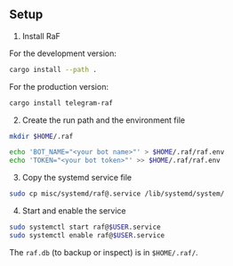 
## Setup

1. Install RaF

For the development version:

```bash
cargo install --path .
```

<!-- The stable version is not (yet) ready, especially because we depend on the fork that isn't published on crates.io but it's only a git repository. -->

For the production version:

```bash
cargo install telegram-raf
```

2. Create the run path and the environment file

```bash
mkdir $HOME/.raf

echo 'BOT_NAME="<your bot name>"' > $HOME/.raf/raf.env
echo 'TOKEN="<your bot token>"' >> $HOME/.raf/raf.env
```

3. Copy the systemd service file

```bash
sudo cp misc/systemd/raf@.service /lib/systemd/system/
```

4. Start and enable the service

```bash
sudo systemctl start raf@$USER.service
sudo systemctl enable raf@$USER.service
```

The `raf.db` (to backup or inspect) is in `$HOME/.raf/`.

